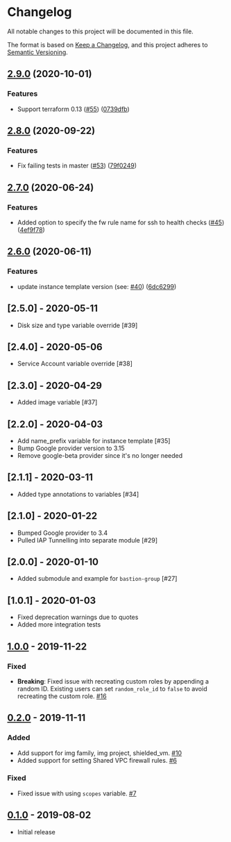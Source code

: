# Changelog

All notable changes to this project will be documented in this file.

The format is based on
[Keep a Changelog](https://keepachangelog.com/en/1.0.0/),
and this project adheres to
[Semantic Versioning](https://semver.org/spec/v2.0.0.html).

## [2.9.0](https://www.github.com/terraform-google-modules/terraform-google-bastion-host/compare/v2.8.0...v2.9.0) (2020-10-01)


### Features

* Support terraform 0.13 ([#55](https://www.github.com/terraform-google-modules/terraform-google-bastion-host/issues/55)) ([0739dfb](https://www.github.com/terraform-google-modules/terraform-google-bastion-host/commit/0739dfb7fe0e07ea1a8b409edbcf02efa873d2a5))

## [2.8.0](https://www.github.com/terraform-google-modules/terraform-google-bastion-host/compare/v2.7.0...v2.8.0) (2020-09-22)


### Features

* Fix failing tests in master ([#53](https://www.github.com/terraform-google-modules/terraform-google-bastion-host/issues/53)) ([79f0249](https://www.github.com/terraform-google-modules/terraform-google-bastion-host/commit/79f02493f1c619113f757a6fcdecb9d54cd1ea8c))

## [2.7.0](https://www.github.com/terraform-google-modules/terraform-google-bastion-host/compare/v2.6.0...v2.7.0) (2020-06-24)


### Features

* Added option to specify the fw rule name for ssh to health checks ([#45](https://www.github.com/terraform-google-modules/terraform-google-bastion-host/issues/45)) ([4ef9f78](https://www.github.com/terraform-google-modules/terraform-google-bastion-host/commit/4ef9f78297deeaf00c8d296be55e39220d5cb551))

## [2.6.0](https://www.github.com/terraform-google-modules/terraform-google-bastion-host/compare/v2.5.0...v2.6.0) (2020-06-11)


### Features

* update instance template version (see: [#40](https://www.github.com/terraform-google-modules/terraform-google-bastion-host/issues/40)) ([6dc6299](https://www.github.com/terraform-google-modules/terraform-google-bastion-host/commit/6dc62991daa04918e335e096f5ee4ad3a42ceff2))

## [2.5.0] - 2020-05-11
- Disk size and type variable override [#39]

## [2.4.0] - 2020-05-06
- Service Account variable override [#38]

## [2.3.0] - 2020-04-29
- Added image variable [#37]

## [2.2.0] - 2020-04-03

- Add name_prefix variable for instance template [#35]
- Bump Google provider version to 3.15
- Remove google-beta provider since it's no longer needed


## [2.1.1] - 2020-03-11
- Added type annotations to variables [#34]

## [2.1.0] - 2020-01-22
- Bumped Google provider to 3.4
- Pulled IAP Tunnelling into separate module [#29]

## [2.0.0] - 2020-01-10
- Added submodule and example for `bastion-group` [#27]

## [1.0.1] - 2020-01-03

- Fixed deprecation warnings due to quotes
- Added more integration tests

## [1.0.0] - 2019-11-22

### Fixed
- **Breaking**: Fixed issue with recreating custom roles by appending a random ID. Existing users can set `random_role_id` to `false` to avoid recreating the custom role. [#16]

## [0.2.0] - 2019-11-11

### Added
- Add support for img family, img project, shielded_vm. [#10]
- Added support for setting Shared VPC firewall rules. [#6](https://github.com/terraform-google-modules/terraform-google-bastion-host/pull/6)

### Fixed
- Fixed issue with using `scopes` variable. [#7](https://github.com/terraform-google-modules/terraform-google-bastion-host/pull/7)

## [0.1.0] - 2019-08-02

- Initial release

[Unreleased]: https://github.com/terraform-google-modules/terraform-google-bastion-host/compare/v1.0.0...HEAD
[1.0.0]: https://github.com/terraform-google-modules/terraform-google-bastion-host/compare/v0.2.0...v1.0.0
[0.2.0]: https://github.com/terraform-google-modules/terraform-google-bastion-host/compare/v0.1.0...v0.2.0
[0.1.0]: https://github.com/terraform-google-modules/terraform-google-bastion-host/releases/tag/v0.1.0

[#16]: https://github.com/terraform-google-modules/terraform-google-bastion-host/pull/16
[#10]: https://github.com/terraform-google-modules/terraform-google-bastion-host/pull/10

